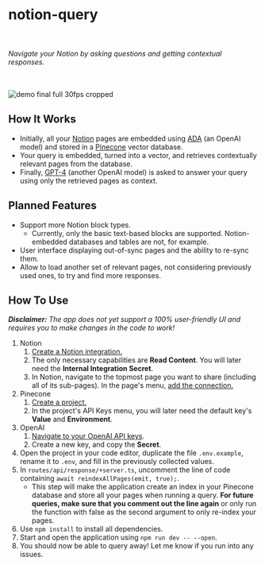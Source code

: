 # notion-query
<br /><br />
_Navigate your Notion by asking questions and getting contextual responses._
<br /><br /><br />

![demo final full 30fps cropped](https://github.com/corneliusrenken/notion-query/assets/101947579/35fab86b-6ac0-4736-9d91-8bf80155b1f0)


## How It Works
- Initially, all your [Notion](https://www.notion.so/) pages are embedded using [ADA](https://platform.openai.com/docs/models/embeddings) (an OpenAI model) and stored in a [Pinecone](https://www.pinecone.io/) vector database.
- Your query is embedded, turned into a vector, and retrieves contextually relevant pages from the database.
- Finally, [GPT-4](https://platform.openai.com/docs/models/gpt-4) (another OpenAI model) is asked to answer your query using only the retrieved pages as context.

## Planned Features
- Support more Notion block types.
    - Currently, only the basic text-based blocks are supported. Notion-embedded databases and tables are not, for example.
- User interface displaying out-of-sync pages and the ability to re-sync them.
- Allow to load another set of relevant pages, not considering previously used ones, to try and find more responses.

## How To Use
_**Disclaimer:** The app does not yet support a 100% user-friendly UI and requires you to make changes in the code to work!_
<br />
1. Notion
    1. [Create a Notion integration.](https://www.notion.so/help/create-integrations-with-the-notion-api#create-an-internal-integration)
    2. The only necessary capabilities are **Read Content**. You will later need the **Internal Integration Secret**.
    3. In Notion, navigate to the topmost page you want to share (including all of its sub-pages). In the page's menu, [add the connection.](https://www.notion.so/help/add-and-manage-connections-with-the-api#add-connections-to-pages)
2. Pinecone
    1. [Create a project.](https://docs.pinecone.io/docs/create-project)
    2. In the project's API Keys menu, you will later need the default key's **Value** and **Environment**.
3. OpenAI
    1. [Navigate to your OpenAI API keys](https://platform.openai.com/account/api-keys).
    2. Create a new key, and copy the **Secret**.
4. Open the project in your code editor, duplicate the file `.env.example`, rename it to `.env`, and fill in the previously collected values.
5. In `routes/api/response/+server.ts`, uncomment the line of code containing `await reindexAllPages(emit, true);`.
    - This step will make the application create an index in your Pinecone database and store all your pages when running a query. **For future queries, make sure that you comment out the line again** or only run the function with false as the second argument to only re-index your pages.
6. Use `npm install` to install all dependencies.
7. Start and open the application using `npm run dev -- --open`.
8. You should now be able to query away! Let me know if you run into any issues.
